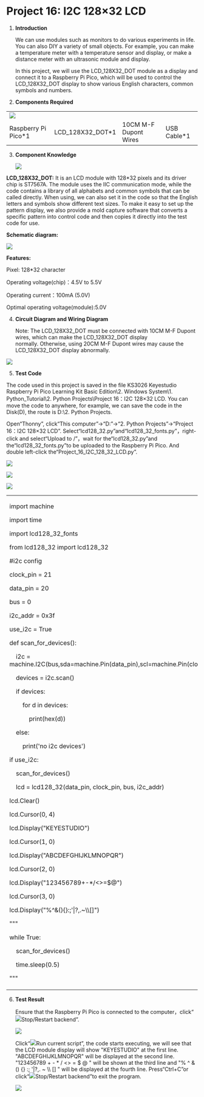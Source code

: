# Project 16: I2C 128×32 LCD

1.  **Introduction**
    
    We can use modules such as monitors to do various experiments in
    life. You can also DIY a variety of small objects. For example, you
    can make a temperature meter with a temperature sensor and display,
    or make a distance meter with an ultrasonic module and display.
    
    In this project, we will use the LCD\_128X32\_DOT module as a
    display and connect it to a Raspberry Pi Pico, which will be used to
    control the LCD\_128X32\_DOT display to show various English
    characters, common symbols and numbers.

2.  **Components Required**

|                                                         |                         |                             |                        |
| ------------------------------------------------------- | ----------------------- | --------------------------- | ---------------------- |
| ![](/media/7dcbd02995be3c142b2f97df7f7c03ce.png) |
| Raspberry Pi Pico\*1                                    | LCD\_128X32\_DOT\*1     | 10CM M-F Dupont Wires       | USB Cable\*1           |

3.  **Component Knowledge**
    
    ![](/media/2c2645e94a00867ac23e8a022f0a631a.png)

**LCD\_128X32\_DOT:** It is an LCD module with 128\*32 pixels and its
driver chip is ST7567A. The module uses the IIC communication mode,
while the code contains a library of all alphabets and common symbols
that can be called directly. When using, we can also set it in the code
so that the English letters and symbols show different text sizes. To
make it easy to set up the pattern display, we also provide a mold
capture software that converts a specific pattern into control code and
then copies it directly into the test code for use.

**Schematic diagram:**

![](/media/5451aed32bc5b7b30fbd5613ad09a65b.png)

**Features:**

Pixel: 128\*32 character

Operating voltage(chip)：4.5V to 5.5V

Operating current：100mA (5.0V)

Optimal operating voltage(module):5.0V

4.  **Circuit Diagram and Wiring Diagram**
    
    Note: The LCD\_128X32\_DOT must be connected with 10CM M-F Dupont
    wires, which can make the LCD\_128X32\_DOT display
    normally. Otherwise, using 20CM M-F Dupont wires may cause the
    LCD\_128X32\_DOT display abnormally.  

![](/media/82aae0a70e5628c53d7f81f7730cf79a.png)

5.  **Test Code**

The code used in this project is saved in the file KS3026 Keyestudio
Raspberry Pi Pico Learning Kit Basic Edition\\2. Windows System\\1.
Python\_Tutorial\\2. Python Projects\\Project 16：I2C 128×32 LCD. You can
move the code to anywhere, for example, we can save the code in the
Disk(D), the route is D:\\2. Python Projects.

Open“Thonny”, click“This computer”→“D:”→“2. Python Projects”→“Project
16：I2C 128×32 LCD”.
Select“lcd128\_32.py”and“lcd128\_32\_fonts.py”，right-click and
select“Upload to /”，wait for the“lcd128\_32.py”and
the“lcd128\_32\_fonts.py”to be uploaded to the Raspberry Pi Pico. And
double left-click the“Project\_16\_I2C\_128\_32\_LCD.py”.

![](/media/a5317de4b98628b494bdcb500ea4419e.png)

![](/media/67f8290c36e92a858c41e2655208cd6d.png)

![](/media/2eccc2ce9fc4a29ad3bd8bee67128546.png)

<table>
<tbody>
<tr class="odd">
<td><p>import machine</p>
<p>import time</p>
<p>import lcd128_32_fonts</p>
<p>from lcd128_32 import lcd128_32</p>
<p>#i2c config</p>
<p>clock_pin = 21</p>
<p>data_pin = 20</p>
<p>bus = 0</p>
<p>i2c_addr = 0x3f</p>
<p>use_i2c = True</p>
<p>def scan_for_devices():</p>
<p>    i2c = machine.I2C(bus,sda=machine.Pin(data_pin),scl=machine.Pin(clock_pin))</p>
<p>    devices = i2c.scan()</p>
<p>    if devices:</p>
<p>        for d in devices:</p>
<p>            print(hex(d))</p>
<p>    else:</p>
<p>        print('no i2c devices')</p>
<p>if use_i2c:</p>
<p>    scan_for_devices()</p>
<p>    lcd = lcd128_32(data_pin, clock_pin, bus, i2c_addr)</p>
<p>lcd.Clear()</p>
<p>lcd.Cursor(0, 4)</p>
<p>lcd.Display("KEYESTUDIO")</p>
<p>lcd.Cursor(1, 0)</p>
<p>lcd.Display("ABCDEFGHIJKLMNOPQR")</p>
<p>lcd.Cursor(2, 0)</p>
<p>lcd.Display("123456789+-*/&lt;&gt;=$@")</p>
<p>lcd.Cursor(3, 0)</p>
<p>lcd.Display("%^&amp;(){}:;'|?,.~\\[]")</p>
<p>"""</p>
<p>while True:</p>
<p>    scan_for_devices()</p>
<p>    time.sleep(0.5)</p>
<p>"""</p></td>
</tr>
</tbody>
</table>

6.  **Test Result**
    
    Ensure that the Raspberry Pi Pico is connected to the
    computer，click“![](/media/27451c8a9c13e29d02bc0f5831cfaf1f.png)Stop/Restart backend”.
    
    ![](/media/beb9d64377903a417b29ddf4f8b1bcae.png)
    
    Click“![](/media/da852227207616ccd9aff28f19e02690.png)Run current script”, the code starts
    executing, we will see that the LCD module display will show
    "KEYESTUDIO" at the first line. "ABCDEFGHIJKLMNOPQR" will be
    displayed at the second line. "123456789 + - \* / \<\> = $ @ " will
    be shown at the third line and "% ^ & () {} :; '|?,. \~ \\\\ \[\] "
    will be displayed at the fourth line. Press“Ctrl+C”or
    click“![](/media/27451c8a9c13e29d02bc0f5831cfaf1f.png)Stop/Restart backend”to exit the
    program.
    
    ![](/media/4eb4b9cf7ed2b34877a326c0a5251cac.png)
